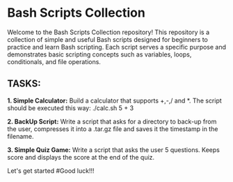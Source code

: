 # Bash Scripts Collection

Welcome to the Bash Scripts Collection repository! This repository is a collection of simple and useful Bash scripts designed for beginners to practice and learn Bash scripting. Each script serves a specific purpose and demonstrates basic scripting concepts such as variables, loops, conditionals, and file operations.

## TASKS:
**1. Simple Calculator:** Build a calculator that supports +,-,/ and *.
The script should be executed this way: ./calc.sh 5 + 3

**2. BackUp Script:** Write a script that asks for a directory to back-up from the user, compresses it into a .tar.gz file and saves it the timestamp in the filename.

**3. Simple Quiz Game:** Write a script that asks the user 5 questions. Keeps score and displays the score at the end of the quiz.

Let's get started
#Good luck!!!
